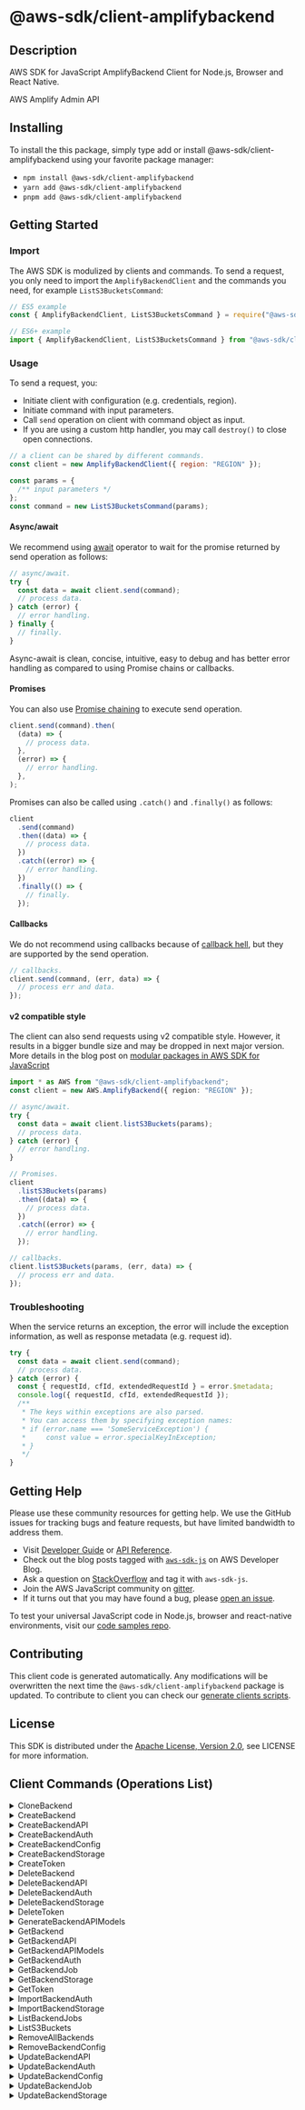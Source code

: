 <!-- generated file, do not edit directly -->

# @aws-sdk/client-amplifybackend

## Description

AWS SDK for JavaScript AmplifyBackend Client for Node.js, Browser and React Native.

<p>AWS Amplify Admin API</p>

## Installing

To install the this package, simply type add or install @aws-sdk/client-amplifybackend
using your favorite package manager:

- `npm install @aws-sdk/client-amplifybackend`
- `yarn add @aws-sdk/client-amplifybackend`
- `pnpm add @aws-sdk/client-amplifybackend`

## Getting Started

### Import

The AWS SDK is modulized by clients and commands.
To send a request, you only need to import the `AmplifyBackendClient` and
the commands you need, for example `ListS3BucketsCommand`:

```js
// ES5 example
const { AmplifyBackendClient, ListS3BucketsCommand } = require("@aws-sdk/client-amplifybackend");
```

```ts
// ES6+ example
import { AmplifyBackendClient, ListS3BucketsCommand } from "@aws-sdk/client-amplifybackend";
```

### Usage

To send a request, you:

- Initiate client with configuration (e.g. credentials, region).
- Initiate command with input parameters.
- Call `send` operation on client with command object as input.
- If you are using a custom http handler, you may call `destroy()` to close open connections.

```js
// a client can be shared by different commands.
const client = new AmplifyBackendClient({ region: "REGION" });

const params = {
  /** input parameters */
};
const command = new ListS3BucketsCommand(params);
```

#### Async/await

We recommend using [await](https://developer.mozilla.org/en-US/docs/Web/JavaScript/Reference/Operators/await)
operator to wait for the promise returned by send operation as follows:

```js
// async/await.
try {
  const data = await client.send(command);
  // process data.
} catch (error) {
  // error handling.
} finally {
  // finally.
}
```

Async-await is clean, concise, intuitive, easy to debug and has better error handling
as compared to using Promise chains or callbacks.

#### Promises

You can also use [Promise chaining](https://developer.mozilla.org/en-US/docs/Web/JavaScript/Guide/Using_promises#chaining)
to execute send operation.

```js
client.send(command).then(
  (data) => {
    // process data.
  },
  (error) => {
    // error handling.
  },
);
```

Promises can also be called using `.catch()` and `.finally()` as follows:

```js
client
  .send(command)
  .then((data) => {
    // process data.
  })
  .catch((error) => {
    // error handling.
  })
  .finally(() => {
    // finally.
  });
```

#### Callbacks

We do not recommend using callbacks because of [callback hell](http://callbackhell.com/),
but they are supported by the send operation.

```js
// callbacks.
client.send(command, (err, data) => {
  // process err and data.
});
```

#### v2 compatible style

The client can also send requests using v2 compatible style.
However, it results in a bigger bundle size and may be dropped in next major version. More details in the blog post
on [modular packages in AWS SDK for JavaScript](https://aws.amazon.com/blogs/developer/modular-packages-in-aws-sdk-for-javascript/)

```ts
import * as AWS from "@aws-sdk/client-amplifybackend";
const client = new AWS.AmplifyBackend({ region: "REGION" });

// async/await.
try {
  const data = await client.listS3Buckets(params);
  // process data.
} catch (error) {
  // error handling.
}

// Promises.
client
  .listS3Buckets(params)
  .then((data) => {
    // process data.
  })
  .catch((error) => {
    // error handling.
  });

// callbacks.
client.listS3Buckets(params, (err, data) => {
  // process err and data.
});
```

### Troubleshooting

When the service returns an exception, the error will include the exception information,
as well as response metadata (e.g. request id).

```js
try {
  const data = await client.send(command);
  // process data.
} catch (error) {
  const { requestId, cfId, extendedRequestId } = error.$metadata;
  console.log({ requestId, cfId, extendedRequestId });
  /**
   * The keys within exceptions are also parsed.
   * You can access them by specifying exception names:
   * if (error.name === 'SomeServiceException') {
   *     const value = error.specialKeyInException;
   * }
   */
}
```

## Getting Help

Please use these community resources for getting help.
We use the GitHub issues for tracking bugs and feature requests, but have limited bandwidth to address them.

- Visit [Developer Guide](https://docs.aws.amazon.com/sdk-for-javascript/v3/developer-guide/welcome.html)
  or [API Reference](https://docs.aws.amazon.com/AWSJavaScriptSDK/v3/latest/index.html).
- Check out the blog posts tagged with [`aws-sdk-js`](https://aws.amazon.com/blogs/developer/tag/aws-sdk-js/)
  on AWS Developer Blog.
- Ask a question on [StackOverflow](https://stackoverflow.com/questions/tagged/aws-sdk-js) and tag it with `aws-sdk-js`.
- Join the AWS JavaScript community on [gitter](https://gitter.im/aws/aws-sdk-js-v3).
- If it turns out that you may have found a bug, please [open an issue](https://github.com/aws/aws-sdk-js-v3/issues/new/choose).

To test your universal JavaScript code in Node.js, browser and react-native environments,
visit our [code samples repo](https://github.com/aws-samples/aws-sdk-js-tests).

## Contributing

This client code is generated automatically. Any modifications will be overwritten the next time the `@aws-sdk/client-amplifybackend` package is updated.
To contribute to client you can check our [generate clients scripts](https://github.com/aws/aws-sdk-js-v3/tree/main/scripts/generate-clients).

## License

This SDK is distributed under the
[Apache License, Version 2.0](http://www.apache.org/licenses/LICENSE-2.0),
see LICENSE for more information.

## Client Commands (Operations List)

<details>
<summary>
CloneBackend
</summary>

[Command API Reference](https://docs.aws.amazon.com/AWSJavaScriptSDK/v3/latest/client/amplifybackend/command/CloneBackendCommand/) / [Input](https://docs.aws.amazon.com/AWSJavaScriptSDK/v3/latest/Package/-aws-sdk-client-amplifybackend/Interface/CloneBackendCommandInput/) / [Output](https://docs.aws.amazon.com/AWSJavaScriptSDK/v3/latest/Package/-aws-sdk-client-amplifybackend/Interface/CloneBackendCommandOutput/)

</details>
<details>
<summary>
CreateBackend
</summary>

[Command API Reference](https://docs.aws.amazon.com/AWSJavaScriptSDK/v3/latest/client/amplifybackend/command/CreateBackendCommand/) / [Input](https://docs.aws.amazon.com/AWSJavaScriptSDK/v3/latest/Package/-aws-sdk-client-amplifybackend/Interface/CreateBackendCommandInput/) / [Output](https://docs.aws.amazon.com/AWSJavaScriptSDK/v3/latest/Package/-aws-sdk-client-amplifybackend/Interface/CreateBackendCommandOutput/)

</details>
<details>
<summary>
CreateBackendAPI
</summary>

[Command API Reference](https://docs.aws.amazon.com/AWSJavaScriptSDK/v3/latest/client/amplifybackend/command/CreateBackendAPICommand/) / [Input](https://docs.aws.amazon.com/AWSJavaScriptSDK/v3/latest/Package/-aws-sdk-client-amplifybackend/Interface/CreateBackendAPICommandInput/) / [Output](https://docs.aws.amazon.com/AWSJavaScriptSDK/v3/latest/Package/-aws-sdk-client-amplifybackend/Interface/CreateBackendAPICommandOutput/)

</details>
<details>
<summary>
CreateBackendAuth
</summary>

[Command API Reference](https://docs.aws.amazon.com/AWSJavaScriptSDK/v3/latest/client/amplifybackend/command/CreateBackendAuthCommand/) / [Input](https://docs.aws.amazon.com/AWSJavaScriptSDK/v3/latest/Package/-aws-sdk-client-amplifybackend/Interface/CreateBackendAuthCommandInput/) / [Output](https://docs.aws.amazon.com/AWSJavaScriptSDK/v3/latest/Package/-aws-sdk-client-amplifybackend/Interface/CreateBackendAuthCommandOutput/)

</details>
<details>
<summary>
CreateBackendConfig
</summary>

[Command API Reference](https://docs.aws.amazon.com/AWSJavaScriptSDK/v3/latest/client/amplifybackend/command/CreateBackendConfigCommand/) / [Input](https://docs.aws.amazon.com/AWSJavaScriptSDK/v3/latest/Package/-aws-sdk-client-amplifybackend/Interface/CreateBackendConfigCommandInput/) / [Output](https://docs.aws.amazon.com/AWSJavaScriptSDK/v3/latest/Package/-aws-sdk-client-amplifybackend/Interface/CreateBackendConfigCommandOutput/)

</details>
<details>
<summary>
CreateBackendStorage
</summary>

[Command API Reference](https://docs.aws.amazon.com/AWSJavaScriptSDK/v3/latest/client/amplifybackend/command/CreateBackendStorageCommand/) / [Input](https://docs.aws.amazon.com/AWSJavaScriptSDK/v3/latest/Package/-aws-sdk-client-amplifybackend/Interface/CreateBackendStorageCommandInput/) / [Output](https://docs.aws.amazon.com/AWSJavaScriptSDK/v3/latest/Package/-aws-sdk-client-amplifybackend/Interface/CreateBackendStorageCommandOutput/)

</details>
<details>
<summary>
CreateToken
</summary>

[Command API Reference](https://docs.aws.amazon.com/AWSJavaScriptSDK/v3/latest/client/amplifybackend/command/CreateTokenCommand/) / [Input](https://docs.aws.amazon.com/AWSJavaScriptSDK/v3/latest/Package/-aws-sdk-client-amplifybackend/Interface/CreateTokenCommandInput/) / [Output](https://docs.aws.amazon.com/AWSJavaScriptSDK/v3/latest/Package/-aws-sdk-client-amplifybackend/Interface/CreateTokenCommandOutput/)

</details>
<details>
<summary>
DeleteBackend
</summary>

[Command API Reference](https://docs.aws.amazon.com/AWSJavaScriptSDK/v3/latest/client/amplifybackend/command/DeleteBackendCommand/) / [Input](https://docs.aws.amazon.com/AWSJavaScriptSDK/v3/latest/Package/-aws-sdk-client-amplifybackend/Interface/DeleteBackendCommandInput/) / [Output](https://docs.aws.amazon.com/AWSJavaScriptSDK/v3/latest/Package/-aws-sdk-client-amplifybackend/Interface/DeleteBackendCommandOutput/)

</details>
<details>
<summary>
DeleteBackendAPI
</summary>

[Command API Reference](https://docs.aws.amazon.com/AWSJavaScriptSDK/v3/latest/client/amplifybackend/command/DeleteBackendAPICommand/) / [Input](https://docs.aws.amazon.com/AWSJavaScriptSDK/v3/latest/Package/-aws-sdk-client-amplifybackend/Interface/DeleteBackendAPICommandInput/) / [Output](https://docs.aws.amazon.com/AWSJavaScriptSDK/v3/latest/Package/-aws-sdk-client-amplifybackend/Interface/DeleteBackendAPICommandOutput/)

</details>
<details>
<summary>
DeleteBackendAuth
</summary>

[Command API Reference](https://docs.aws.amazon.com/AWSJavaScriptSDK/v3/latest/client/amplifybackend/command/DeleteBackendAuthCommand/) / [Input](https://docs.aws.amazon.com/AWSJavaScriptSDK/v3/latest/Package/-aws-sdk-client-amplifybackend/Interface/DeleteBackendAuthCommandInput/) / [Output](https://docs.aws.amazon.com/AWSJavaScriptSDK/v3/latest/Package/-aws-sdk-client-amplifybackend/Interface/DeleteBackendAuthCommandOutput/)

</details>
<details>
<summary>
DeleteBackendStorage
</summary>

[Command API Reference](https://docs.aws.amazon.com/AWSJavaScriptSDK/v3/latest/client/amplifybackend/command/DeleteBackendStorageCommand/) / [Input](https://docs.aws.amazon.com/AWSJavaScriptSDK/v3/latest/Package/-aws-sdk-client-amplifybackend/Interface/DeleteBackendStorageCommandInput/) / [Output](https://docs.aws.amazon.com/AWSJavaScriptSDK/v3/latest/Package/-aws-sdk-client-amplifybackend/Interface/DeleteBackendStorageCommandOutput/)

</details>
<details>
<summary>
DeleteToken
</summary>

[Command API Reference](https://docs.aws.amazon.com/AWSJavaScriptSDK/v3/latest/client/amplifybackend/command/DeleteTokenCommand/) / [Input](https://docs.aws.amazon.com/AWSJavaScriptSDK/v3/latest/Package/-aws-sdk-client-amplifybackend/Interface/DeleteTokenCommandInput/) / [Output](https://docs.aws.amazon.com/AWSJavaScriptSDK/v3/latest/Package/-aws-sdk-client-amplifybackend/Interface/DeleteTokenCommandOutput/)

</details>
<details>
<summary>
GenerateBackendAPIModels
</summary>

[Command API Reference](https://docs.aws.amazon.com/AWSJavaScriptSDK/v3/latest/client/amplifybackend/command/GenerateBackendAPIModelsCommand/) / [Input](https://docs.aws.amazon.com/AWSJavaScriptSDK/v3/latest/Package/-aws-sdk-client-amplifybackend/Interface/GenerateBackendAPIModelsCommandInput/) / [Output](https://docs.aws.amazon.com/AWSJavaScriptSDK/v3/latest/Package/-aws-sdk-client-amplifybackend/Interface/GenerateBackendAPIModelsCommandOutput/)

</details>
<details>
<summary>
GetBackend
</summary>

[Command API Reference](https://docs.aws.amazon.com/AWSJavaScriptSDK/v3/latest/client/amplifybackend/command/GetBackendCommand/) / [Input](https://docs.aws.amazon.com/AWSJavaScriptSDK/v3/latest/Package/-aws-sdk-client-amplifybackend/Interface/GetBackendCommandInput/) / [Output](https://docs.aws.amazon.com/AWSJavaScriptSDK/v3/latest/Package/-aws-sdk-client-amplifybackend/Interface/GetBackendCommandOutput/)

</details>
<details>
<summary>
GetBackendAPI
</summary>

[Command API Reference](https://docs.aws.amazon.com/AWSJavaScriptSDK/v3/latest/client/amplifybackend/command/GetBackendAPICommand/) / [Input](https://docs.aws.amazon.com/AWSJavaScriptSDK/v3/latest/Package/-aws-sdk-client-amplifybackend/Interface/GetBackendAPICommandInput/) / [Output](https://docs.aws.amazon.com/AWSJavaScriptSDK/v3/latest/Package/-aws-sdk-client-amplifybackend/Interface/GetBackendAPICommandOutput/)

</details>
<details>
<summary>
GetBackendAPIModels
</summary>

[Command API Reference](https://docs.aws.amazon.com/AWSJavaScriptSDK/v3/latest/client/amplifybackend/command/GetBackendAPIModelsCommand/) / [Input](https://docs.aws.amazon.com/AWSJavaScriptSDK/v3/latest/Package/-aws-sdk-client-amplifybackend/Interface/GetBackendAPIModelsCommandInput/) / [Output](https://docs.aws.amazon.com/AWSJavaScriptSDK/v3/latest/Package/-aws-sdk-client-amplifybackend/Interface/GetBackendAPIModelsCommandOutput/)

</details>
<details>
<summary>
GetBackendAuth
</summary>

[Command API Reference](https://docs.aws.amazon.com/AWSJavaScriptSDK/v3/latest/client/amplifybackend/command/GetBackendAuthCommand/) / [Input](https://docs.aws.amazon.com/AWSJavaScriptSDK/v3/latest/Package/-aws-sdk-client-amplifybackend/Interface/GetBackendAuthCommandInput/) / [Output](https://docs.aws.amazon.com/AWSJavaScriptSDK/v3/latest/Package/-aws-sdk-client-amplifybackend/Interface/GetBackendAuthCommandOutput/)

</details>
<details>
<summary>
GetBackendJob
</summary>

[Command API Reference](https://docs.aws.amazon.com/AWSJavaScriptSDK/v3/latest/client/amplifybackend/command/GetBackendJobCommand/) / [Input](https://docs.aws.amazon.com/AWSJavaScriptSDK/v3/latest/Package/-aws-sdk-client-amplifybackend/Interface/GetBackendJobCommandInput/) / [Output](https://docs.aws.amazon.com/AWSJavaScriptSDK/v3/latest/Package/-aws-sdk-client-amplifybackend/Interface/GetBackendJobCommandOutput/)

</details>
<details>
<summary>
GetBackendStorage
</summary>

[Command API Reference](https://docs.aws.amazon.com/AWSJavaScriptSDK/v3/latest/client/amplifybackend/command/GetBackendStorageCommand/) / [Input](https://docs.aws.amazon.com/AWSJavaScriptSDK/v3/latest/Package/-aws-sdk-client-amplifybackend/Interface/GetBackendStorageCommandInput/) / [Output](https://docs.aws.amazon.com/AWSJavaScriptSDK/v3/latest/Package/-aws-sdk-client-amplifybackend/Interface/GetBackendStorageCommandOutput/)

</details>
<details>
<summary>
GetToken
</summary>

[Command API Reference](https://docs.aws.amazon.com/AWSJavaScriptSDK/v3/latest/client/amplifybackend/command/GetTokenCommand/) / [Input](https://docs.aws.amazon.com/AWSJavaScriptSDK/v3/latest/Package/-aws-sdk-client-amplifybackend/Interface/GetTokenCommandInput/) / [Output](https://docs.aws.amazon.com/AWSJavaScriptSDK/v3/latest/Package/-aws-sdk-client-amplifybackend/Interface/GetTokenCommandOutput/)

</details>
<details>
<summary>
ImportBackendAuth
</summary>

[Command API Reference](https://docs.aws.amazon.com/AWSJavaScriptSDK/v3/latest/client/amplifybackend/command/ImportBackendAuthCommand/) / [Input](https://docs.aws.amazon.com/AWSJavaScriptSDK/v3/latest/Package/-aws-sdk-client-amplifybackend/Interface/ImportBackendAuthCommandInput/) / [Output](https://docs.aws.amazon.com/AWSJavaScriptSDK/v3/latest/Package/-aws-sdk-client-amplifybackend/Interface/ImportBackendAuthCommandOutput/)

</details>
<details>
<summary>
ImportBackendStorage
</summary>

[Command API Reference](https://docs.aws.amazon.com/AWSJavaScriptSDK/v3/latest/client/amplifybackend/command/ImportBackendStorageCommand/) / [Input](https://docs.aws.amazon.com/AWSJavaScriptSDK/v3/latest/Package/-aws-sdk-client-amplifybackend/Interface/ImportBackendStorageCommandInput/) / [Output](https://docs.aws.amazon.com/AWSJavaScriptSDK/v3/latest/Package/-aws-sdk-client-amplifybackend/Interface/ImportBackendStorageCommandOutput/)

</details>
<details>
<summary>
ListBackendJobs
</summary>

[Command API Reference](https://docs.aws.amazon.com/AWSJavaScriptSDK/v3/latest/client/amplifybackend/command/ListBackendJobsCommand/) / [Input](https://docs.aws.amazon.com/AWSJavaScriptSDK/v3/latest/Package/-aws-sdk-client-amplifybackend/Interface/ListBackendJobsCommandInput/) / [Output](https://docs.aws.amazon.com/AWSJavaScriptSDK/v3/latest/Package/-aws-sdk-client-amplifybackend/Interface/ListBackendJobsCommandOutput/)

</details>
<details>
<summary>
ListS3Buckets
</summary>

[Command API Reference](https://docs.aws.amazon.com/AWSJavaScriptSDK/v3/latest/client/amplifybackend/command/ListS3BucketsCommand/) / [Input](https://docs.aws.amazon.com/AWSJavaScriptSDK/v3/latest/Package/-aws-sdk-client-amplifybackend/Interface/ListS3BucketsCommandInput/) / [Output](https://docs.aws.amazon.com/AWSJavaScriptSDK/v3/latest/Package/-aws-sdk-client-amplifybackend/Interface/ListS3BucketsCommandOutput/)

</details>
<details>
<summary>
RemoveAllBackends
</summary>

[Command API Reference](https://docs.aws.amazon.com/AWSJavaScriptSDK/v3/latest/client/amplifybackend/command/RemoveAllBackendsCommand/) / [Input](https://docs.aws.amazon.com/AWSJavaScriptSDK/v3/latest/Package/-aws-sdk-client-amplifybackend/Interface/RemoveAllBackendsCommandInput/) / [Output](https://docs.aws.amazon.com/AWSJavaScriptSDK/v3/latest/Package/-aws-sdk-client-amplifybackend/Interface/RemoveAllBackendsCommandOutput/)

</details>
<details>
<summary>
RemoveBackendConfig
</summary>

[Command API Reference](https://docs.aws.amazon.com/AWSJavaScriptSDK/v3/latest/client/amplifybackend/command/RemoveBackendConfigCommand/) / [Input](https://docs.aws.amazon.com/AWSJavaScriptSDK/v3/latest/Package/-aws-sdk-client-amplifybackend/Interface/RemoveBackendConfigCommandInput/) / [Output](https://docs.aws.amazon.com/AWSJavaScriptSDK/v3/latest/Package/-aws-sdk-client-amplifybackend/Interface/RemoveBackendConfigCommandOutput/)

</details>
<details>
<summary>
UpdateBackendAPI
</summary>

[Command API Reference](https://docs.aws.amazon.com/AWSJavaScriptSDK/v3/latest/client/amplifybackend/command/UpdateBackendAPICommand/) / [Input](https://docs.aws.amazon.com/AWSJavaScriptSDK/v3/latest/Package/-aws-sdk-client-amplifybackend/Interface/UpdateBackendAPICommandInput/) / [Output](https://docs.aws.amazon.com/AWSJavaScriptSDK/v3/latest/Package/-aws-sdk-client-amplifybackend/Interface/UpdateBackendAPICommandOutput/)

</details>
<details>
<summary>
UpdateBackendAuth
</summary>

[Command API Reference](https://docs.aws.amazon.com/AWSJavaScriptSDK/v3/latest/client/amplifybackend/command/UpdateBackendAuthCommand/) / [Input](https://docs.aws.amazon.com/AWSJavaScriptSDK/v3/latest/Package/-aws-sdk-client-amplifybackend/Interface/UpdateBackendAuthCommandInput/) / [Output](https://docs.aws.amazon.com/AWSJavaScriptSDK/v3/latest/Package/-aws-sdk-client-amplifybackend/Interface/UpdateBackendAuthCommandOutput/)

</details>
<details>
<summary>
UpdateBackendConfig
</summary>

[Command API Reference](https://docs.aws.amazon.com/AWSJavaScriptSDK/v3/latest/client/amplifybackend/command/UpdateBackendConfigCommand/) / [Input](https://docs.aws.amazon.com/AWSJavaScriptSDK/v3/latest/Package/-aws-sdk-client-amplifybackend/Interface/UpdateBackendConfigCommandInput/) / [Output](https://docs.aws.amazon.com/AWSJavaScriptSDK/v3/latest/Package/-aws-sdk-client-amplifybackend/Interface/UpdateBackendConfigCommandOutput/)

</details>
<details>
<summary>
UpdateBackendJob
</summary>

[Command API Reference](https://docs.aws.amazon.com/AWSJavaScriptSDK/v3/latest/client/amplifybackend/command/UpdateBackendJobCommand/) / [Input](https://docs.aws.amazon.com/AWSJavaScriptSDK/v3/latest/Package/-aws-sdk-client-amplifybackend/Interface/UpdateBackendJobCommandInput/) / [Output](https://docs.aws.amazon.com/AWSJavaScriptSDK/v3/latest/Package/-aws-sdk-client-amplifybackend/Interface/UpdateBackendJobCommandOutput/)

</details>
<details>
<summary>
UpdateBackendStorage
</summary>

[Command API Reference](https://docs.aws.amazon.com/AWSJavaScriptSDK/v3/latest/client/amplifybackend/command/UpdateBackendStorageCommand/) / [Input](https://docs.aws.amazon.com/AWSJavaScriptSDK/v3/latest/Package/-aws-sdk-client-amplifybackend/Interface/UpdateBackendStorageCommandInput/) / [Output](https://docs.aws.amazon.com/AWSJavaScriptSDK/v3/latest/Package/-aws-sdk-client-amplifybackend/Interface/UpdateBackendStorageCommandOutput/)

</details>
